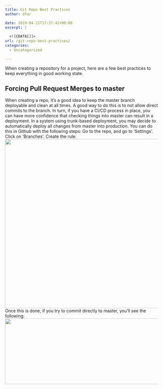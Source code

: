 ```yaml
---
title: Git Repo Best Practices
author: dfar

date: 2019-04-21T17:37:42+00:00
excerpt: |
  
  <![CDATA[]]>
url: /git-repo-best-practices/
categories:
  - Uncategorized

---
```

When creating a repository for a project, here are a few best practices to keep everything in good working state. <h2>Forcing Pull Request Merges to master</h2> When creating a repo, it&#8217;s a good idea to keep the master branch deployable and clean at all times. A good way to do this is to not allow direct commits to the branch. In turn, if you have a CI/CD process in place, you can have more confidence that checking things into master can result in a deployment. In a system using trunk-based deployment, you may decide to automatically deploy all changes from master into production. You can do this in Github with the following steps: Go to the repo, and go to &#8216;Settings&#8217;. Click on &#8216;Branches&#8217;. Create the rule: <a href="http://40.76.37.251/wp-content/uploads/2019/04/2019-04-21-13\_32\_26-New-branch-protection-rule.png"><img class="alignnone wp-image-360" src="http://40.76.37.251/wp-content/uploads/2019/04/2019-04-21-13\_32\_26-New-branch-protection-rule.png" alt="" width="617" height="556" /></a> Once this is done, if you try to commit directly to master, you&#8217;ll see the following: <a href="http://40.76.37.251/wp-content/uploads/2019/04/2019-04-21-13\_33\_25-.png"><img class="alignnone wp-image-361" src="http://40.76.37.251/wp-content/uploads/2019/04/2019-04-21-13\_33\_25-.png" alt="" width="675" height="216" /></a>